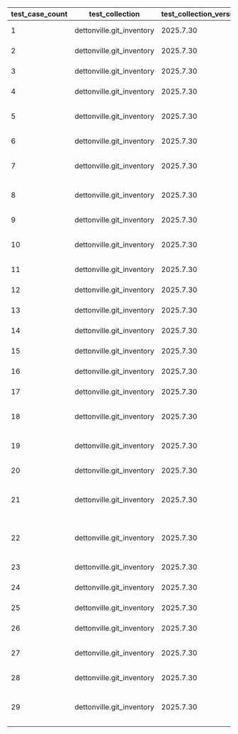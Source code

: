 | test_case_count | test_collection | test_collection_version | test_component | test_job_link | test_component_git_branch | test_component_git_commit_hash | test_case_id | test_date | test_description | test_failed | test_details_link |
| --- | --- | --- | --- | --- | --- | --- | --- | --- | --- | --- | --- |
| 1 | dettonville.git_inventory | 2025.7.30 | update_hosts | [test job link](https://jenkins.admin.dettonville.int/job/INFRA/job/repo-test-automation/job/ansible-git-inventory/job/run-module-tests/job/main/17/) | main | 9f7c157 | host01 | 2025-08-02T14:53:32Z | Add hosts | True | [test details](./update_hosts/test.results/test_host01/test-results.detailed.yml) |
| 2 | dettonville.git_inventory | 2025.7.30 | update_hosts | [test job link](https://jenkins.admin.dettonville.int/job/INFRA/job/repo-test-automation/job/ansible-git-inventory/job/run-module-tests/job/main/17/) | main | 9f7c157 | host02 | 2025-08-02T14:53:32Z | Update hosts | True | [test details](./update_hosts/test.results/test_host02/test-results.detailed.yml) |
| 3 | dettonville.git_inventory | 2025.7.30 | update_hosts | [test job link](https://jenkins.admin.dettonville.int/job/INFRA/job/repo-test-automation/job/ansible-git-inventory/job/run-module-tests/job/main/17/) | main | 9f7c157 | host03 | 2025-08-02T14:53:32Z | Overwrite hosts | True | [test details](./update_hosts/test.results/test_host03/test-results.detailed.yml) |
| 4 | dettonville.git_inventory | 2025.7.30 | update_hosts | [test job link](https://jenkins.admin.dettonville.int/job/INFRA/job/repo-test-automation/job/ansible-git-inventory/job/run-module-tests/job/main/17/) | main | 9f7c157 | host04 | 2025-08-02T14:53:32Z | Remove Hosts | True | [test details](./update_hosts/test.results/test_host04/test-results.detailed.yml) |
| 5 | dettonville.git_inventory | 2025.7.30 | update_hosts | [test job link](https://jenkins.admin.dettonville.int/job/INFRA/job/repo-test-automation/job/ansible-git-inventory/job/run-module-tests/job/main/17/) | main | 9f7c157 | host05 | 2025-08-02T14:53:32Z | No change - update host with exact same info as current config | True | [test details](./update_hosts/test.results/test_host05/test-results.detailed.yml) |
| 6 | dettonville.git_inventory | 2025.7.30 | update_hosts | [test job link](https://jenkins.admin.dettonville.int/job/INFRA/job/repo-test-automation/job/ansible-git-inventory/job/run-module-tests/job/main/17/) | main | 9f7c157 | host06 | 2025-08-02T14:53:32Z | Remove Host that does not exist | True | [test details](./update_hosts/test.results/test_host06/test-results.detailed.yml) |
| 7 | dettonville.git_inventory | 2025.7.30 | update_hosts | [test job link](https://jenkins.admin.dettonville.int/job/INFRA/job/repo-test-automation/job/ansible-git-inventory/job/run-module-tests/job/main/17/) | main | 9f7c157 | host07 | 2025-08-02T14:53:32Z | Add hosts with complex dict vars (e.g., dict of list of dicts) | True | [test details](./update_hosts/test.results/test_host07/test-results.detailed.yml) |
| 8 | dettonville.git_inventory | 2025.7.30 | update_hosts | [test job link](https://jenkins.admin.dettonville.int/job/INFRA/job/repo-test-automation/job/ansible-git-inventory/job/run-module-tests/job/main/17/) | main | 9f7c157 | host08 | 2025-08-02T14:53:32Z | Add hosts with variable name references using raw/unsafe directive | True | [test details](./update_hosts/test.results/test_host08/test-results.detailed.yml) |
| 9 | dettonville.git_inventory | 2025.7.30 | update_hosts | [test job link](https://jenkins.admin.dettonville.int/job/INFRA/job/repo-test-automation/job/ansible-git-inventory/job/run-module-tests/job/main/17/) | main | 9f7c157 | host09 | 2025-08-02T14:53:32Z | Add host with vars in host_vars files | True | [test details](./update_hosts/test.results/test_host09/test-results.detailed.yml) |
| 10 | dettonville.git_inventory | 2025.7.30 | update_hosts | [test job link](https://jenkins.admin.dettonville.int/job/INFRA/job/repo-test-automation/job/ansible-git-inventory/job/run-module-tests/job/main/17/) | main | 9f7c157 | host10 | 2025-08-02T14:53:32Z | Add and update hosts with vars in host_vars files | True | [test details](./update_hosts/test.results/test_host10/test-results.detailed.yml) |
| 11 | dettonville.git_inventory | 2025.7.30 | update_hosts | [test job link](https://jenkins.admin.dettonville.int/job/INFRA/job/repo-test-automation/job/ansible-git-inventory/job/run-module-tests/job/main/17/) | main | 9f7c157 | host11 | 2025-08-02T14:53:32Z | Update vars in host_vars files | True | [test details](./update_hosts/test.results/test_host11/test-results.detailed.yml) |
| 12 | dettonville.git_inventory | 2025.7.30 | update_hosts | [test job link](https://jenkins.admin.dettonville.int/job/INFRA/job/repo-test-automation/job/ansible-git-inventory/job/run-module-tests/job/main/17/) | main | 9f7c157 | host12 | 2025-08-02T14:53:32Z | Overwrite vars in host_vars files | True | [test details](./update_hosts/test.results/test_host12/test-results.detailed.yml) |
| 13 | dettonville.git_inventory | 2025.7.30 | update_hosts | [test job link](https://jenkins.admin.dettonville.int/job/INFRA/job/repo-test-automation/job/ansible-git-inventory/job/run-module-tests/job/main/17/) | main | 9f7c157 | host13 | 2025-08-02T14:53:32Z | Remove hosts with vars in host_vars files | True | [test details](./update_hosts/test.results/test_host13/test-results.detailed.yml) |
| 14 | dettonville.git_inventory | 2025.7.30 | update_hosts | [test job link](https://jenkins.admin.dettonville.int/job/INFRA/job/repo-test-automation/job/ansible-git-inventory/job/run-module-tests/job/main/17/) | main | 9f7c157 | host14 | 2025-08-02T14:53:32Z | Add hosts to hierarchical groups | True | [test details](./update_hosts/test.results/test_host14/test-results.detailed.yml) |
| 15 | dettonville.git_inventory | 2025.7.30 | update_hosts | [test job link](https://jenkins.admin.dettonville.int/job/INFRA/job/repo-test-automation/job/ansible-git-inventory/job/run-module-tests/job/main/17/) | main | 9f7c157 | host15 | 2025-08-02T14:53:32Z | Add nested dict host var | True | [test details](./update_hosts/test.results/test_host15/test-results.detailed.yml) |
| 16 | dettonville.git_inventory | 2025.7.30 | update_hosts | [test job link](https://jenkins.admin.dettonville.int/job/INFRA/job/repo-test-automation/job/ansible-git-inventory/job/run-module-tests/job/main/17/) | main | 9f7c157 | host16 | 2025-08-02T14:53:32Z | Update nested dict host var | True | [test details](./update_hosts/test.results/test_host16/test-results.detailed.yml) |
| 17 | dettonville.git_inventory | 2025.7.30 | update_hosts | [test job link](https://jenkins.admin.dettonville.int/job/INFRA/job/repo-test-automation/job/ansible-git-inventory/job/run-module-tests/job/main/17/) | main | 9f7c157 | host17 | 2025-08-02T14:53:32Z | Vars overwrite nested dict group var | True | [test details](./update_hosts/test.results/test_host17/test-results.detailed.yml) |
| 18 | dettonville.git_inventory | 2025.7.30 | update_hosts | [test job link](https://jenkins.admin.dettonville.int/job/INFRA/job/repo-test-automation/job/ansible-git-inventory/job/run-module-tests/job/main/17/) | main | 9f7c157 | host18 | 2025-08-02T14:53:32Z | Update (append/extend) list host var | True | [test details](./update_hosts/test.results/test_host18/test-results.detailed.yml) |
| 19 | dettonville.git_inventory | 2025.7.30 | update_hosts | [test job link](https://jenkins.admin.dettonville.int/job/INFRA/job/repo-test-automation/job/ansible-git-inventory/job/run-module-tests/job/main/17/) | main | 9f7c157 | host19 | 2025-08-02T14:53:32Z | Vars overwrite list dict host var using vars_overwrite_depth=1 | True | [test details](./update_hosts/test.results/test_host19/test-results.detailed.yml) |
| 20 | dettonville.git_inventory | 2025.7.30 | update_hosts | [test job link](https://jenkins.admin.dettonville.int/job/INFRA/job/repo-test-automation/job/ansible-git-inventory/job/run-module-tests/job/main/17/) | main | 9f7c157 | host20 | 2025-08-02T14:53:32Z | Vars overwrite for deep nested dict host var | True | [test details](./update_hosts/test.results/test_host20/test-results.detailed.yml) |
| 21 | dettonville.git_inventory | 2025.7.30 | update_hosts | [test job link](https://jenkins.admin.dettonville.int/job/INFRA/job/repo-test-automation/job/ansible-git-inventory/job/run-module-tests/job/main/17/) | main | 9f7c157 | host21 | 2025-08-02T14:53:32Z | Vars overwrite for deep nested dict host var using vars_overwrite_depth=3 | True | [test details](./update_hosts/test.results/test_host21/test-results.detailed.yml) |
| 22 | dettonville.git_inventory | 2025.7.30 | update_hosts | [test job link](https://jenkins.admin.dettonville.int/job/INFRA/job/repo-test-automation/job/ansible-git-inventory/job/run-module-tests/job/main/17/) | main | 9f7c157 | host22 | 2025-08-02T14:53:32Z | Vars overwrite for deep nested dict host var using vars_overwrite_depth=4 | True | [test details](./update_hosts/test.results/test_host22/test-results.detailed.yml) |
| 23 | dettonville.git_inventory | 2025.7.30 | update_hosts | [test job link](https://jenkins.admin.dettonville.int/job/INFRA/job/repo-test-automation/job/ansible-git-inventory/job/run-module-tests/job/main/17/) | main | 9f7c157 | host23 | 2025-08-02T14:53:32Z | Update existing host variable | True | [test details](./update_hosts/test.results/test_host23/test-results.detailed.yml) |
| 24 | dettonville.git_inventory | 2025.7.30 | update_hosts | [test job link](https://jenkins.admin.dettonville.int/job/INFRA/job/repo-test-automation/job/ansible-git-inventory/job/run-module-tests/job/main/17/) | main | 9f7c157 | host24 | 2025-08-02T14:53:32Z | Add hosts with empty vars files | True | [test details](./update_hosts/test.results/test_host24/test-results.detailed.yml) |
| 25 | dettonville.git_inventory | 2025.7.30 | update_hosts | [test job link](https://jenkins.admin.dettonville.int/job/INFRA/job/repo-test-automation/job/ansible-git-inventory/job/run-module-tests/job/main/17/) | main | 9f7c157 | host25 | 2025-08-02T14:53:32Z | Add hosts with empty vars files | True | [test details](./update_hosts/test.results/test_host25/test-results.detailed.yml) |
| 26 | dettonville.git_inventory | 2025.7.30 | update_hosts | [test job link](https://jenkins.admin.dettonville.int/job/INFRA/job/repo-test-automation/job/ansible-git-inventory/job/run-module-tests/job/main/17/) | main | 9f7c157 | host26 | 2025-08-02T14:53:32Z | Add host with empty group | True | [test details](./update_hosts/test.results/test_host26/test-results.detailed.yml) |
| 27 | dettonville.git_inventory | 2025.7.30 | update_hosts | [test job link](https://jenkins.admin.dettonville.int/job/INFRA/job/repo-test-automation/job/ansible-git-inventory/job/run-module-tests/job/main/17/) | main | 9f7c157 | host27 | 2025-08-02T14:53:32Z | Add hosts - validate hosts are inserted in sort order | True | [test details](./update_hosts/test.results/test_host27/test-results.detailed.yml) |
| 28 | dettonville.git_inventory | 2025.7.30 | update_hosts | [test job link](https://jenkins.admin.dettonville.int/job/INFRA/job/repo-test-automation/job/ansible-git-inventory/job/run-module-tests/job/main/17/) | main | 9f7c157 | host28 | 2025-08-02T14:53:32Z | Add hosts with global groups enforcement | True | [test details](./update_hosts/test.results/test_host28/test-results.detailed.yml) |
| 29 | dettonville.git_inventory | 2025.7.30 | update_hosts | [test job link](https://jenkins.admin.dettonville.int/job/INFRA/job/repo-test-automation/job/ansible-git-inventory/job/run-module-tests/job/main/17/) | main | 9f7c157 | host29 | 2025-08-02T14:53:32Z | Add hosts with global groups enforcement that should fail due to missing global group | True | [test details](./update_hosts/test.results/test_host29/test-results.detailed.yml) |
